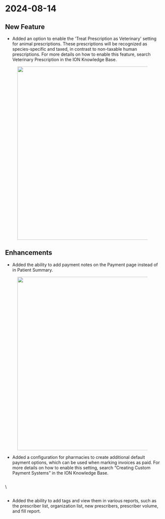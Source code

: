 # 2024-08-14

## New Feature

* Added an option to enable the 'Treat Prescription as Veterinary' setting for animal prescriptions. These prescriptions will be recognized as species-specific and taxed, in contrast to non-taxable human prescriptions. For more details on how to enable this feature, search Veterinary Prescription in the ION Knowledge Base.&#x20;

<figure><img src="https://lh7-rt.googleusercontent.com/docsz/AD_4nXcnT4kQtg_3-7Xz-_kuL-zjDtEi888CWqMPn2WnVNI52giJ3QjMJSaP3hYMRKSWhD7wSBtAOLFXGKbpGUyo3ZEobvW3KVcWu1ZlG2bCT20s1q6rkMY9SM9lmw8MpFMnXdmKxkeRl1pgdjGondKzla5ZIomQ?key=8sIgXKKJTdVQn2cr5jnhVA" alt="" width="563"><figcaption></figcaption></figure>

## Enhancements

* Added the ability to add payment notes on the Payment page instead of in Patient Summary.&#x20;

<figure><img src="https://lh7-rt.googleusercontent.com/docsz/AD_4nXc7HbZJ4JF3yJPU5P1BEy_THM_0Ud6182LqJoQSkHxsqGCptJNGbpTChcNfPpplVqEWHWez80wG-H1XO5NYK383UTfvnYyHCFrrNgZ1f5Vq4RL8s8EVWtmviH7WX55FEeBGwnB4dgS3aUomLxrNAhmUVH2G?key=8sIgXKKJTdVQn2cr5jnhVA" alt="" width="563"><figcaption></figcaption></figure>

* Added a configuration for pharmacies to create additional default payment options, which can be used when marking invoices as paid. For more details on how to enable this setting, search “Creating Custom Payment Systems” in the ION Knowledge Base.&#x20;

<figure><img src="https://lh7-rt.googleusercontent.com/docsz/AD_4nXdI4ZWoiVWJPCk2Lh-llsgS0h5GCBCi2Tdx7QF7fLp-jSVztS8kunspUOUDkYxdwTjLcEclx4mhkMYDcUbJ5EBqe4Xo1HJH0fNCi-L8wG5Wx6Q83xJzkWU74FIKUiW53Ip2_ppQKy69ZbceEnvL6gOYcozd?key=8sIgXKKJTdVQn2cr5jnhVA" alt=""><figcaption></figcaption></figure>

\


<figure><img src="https://lh7-rt.googleusercontent.com/docsz/AD_4nXdtKm9xu2PVfkbL_scvl73CO78CYXErTTPTDccNhOWOW4z5kp9KJAuuf8EHZ4TYYto2DzDt0lBLZ-kgcNVd5d1wgB9WeyGOQPxoTjr-ReJXKdVsXB_3XeqUxW_qtHnkLdDHm3HoZZsxgMtjquzNuLgCufU-?key=8sIgXKKJTdVQn2cr5jnhVA" alt=""><figcaption></figcaption></figure>

* Added the ability to add tags and view them in various reports, such as the prescriber list, organization list, new prescribers, prescriber volume, and fill report.
